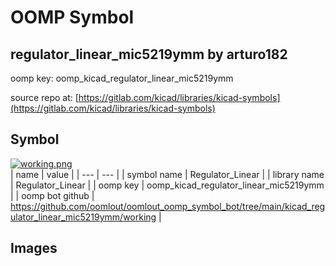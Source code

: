 # OOMP Symbol  
## regulator_linear_mic5219ymm  by arturo182  
  
oomp key: oomp_kicad_regulator_linear_mic5219ymm  
  
source repo at: [https://gitlab.com/kicad/libraries/kicad-symbols](https://gitlab.com/kicad/libraries/kicad-symbols)  
## Symbol  
  
[![working.png](working_600.png)](working.png)  
| name | value | 
| --- | --- | 
| symbol name | Regulator_Linear | 
| library name | Regulator_Linear | 
| oomp key | oomp_kicad_regulator_linear_mic5219ymm | 
| oomp bot github | https://github.com/oomlout/oomlout_oomp_symbol_bot/tree/main/kicad_regulator_linear_mic5219ymm/working | 
## Images  
